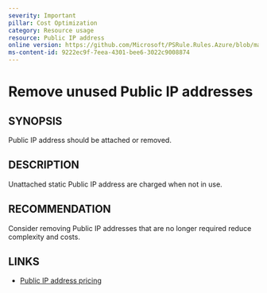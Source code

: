 ```yaml
---
severity: Important
pillar: Cost Optimization
category: Resource usage
resource: Public IP address
online version: https://github.com/Microsoft/PSRule.Rules.Azure/blob/main/docs/rules/en/Azure.PublicIP.IsAttached.md
ms-content-id: 9222ec9f-7eea-4301-bee6-3022c9008874
---
```


# Remove unused Public IP addresses

## SYNOPSIS

Public IP address should be attached or removed.

## DESCRIPTION

Unattached static Public IP address are charged when not in use.

## RECOMMENDATION

Consider removing Public IP addresses that are no longer required reduce complexity and costs.

## LINKS

- [Public IP address pricing](https://azure.microsoft.com/pricing/details/ip-addresses/)
